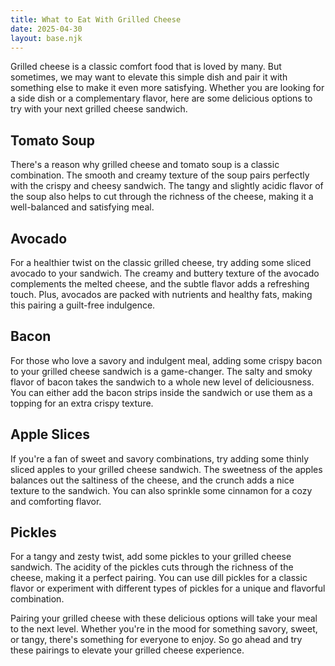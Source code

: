 ```yaml
---
title: What to Eat With Grilled Cheese
date: 2025-04-30
layout: base.njk
---
```


Grilled cheese is a classic comfort food that is loved by many. But sometimes, we may want to elevate this simple dish and pair it with something else to make it even more satisfying. Whether you are looking for a side dish or a complementary flavor, here are some delicious options to try with your next grilled cheese sandwich.

## Tomato Soup
There's a reason why grilled cheese and tomato soup is a classic combination. The smooth and creamy texture of the soup pairs perfectly with the crispy and cheesy sandwich. The tangy and slightly acidic flavor of the soup also helps to cut through the richness of the cheese, making it a well-balanced and satisfying meal.

## Avocado
For a healthier twist on the classic grilled cheese, try adding some sliced avocado to your sandwich. The creamy and buttery texture of the avocado complements the melted cheese, and the subtle flavor adds a refreshing touch. Plus, avocados are packed with nutrients and healthy fats, making this pairing a guilt-free indulgence.

## Bacon
For those who love a savory and indulgent meal, adding some crispy bacon to your grilled cheese sandwich is a game-changer. The salty and smoky flavor of bacon takes the sandwich to a whole new level of deliciousness. You can either add the bacon strips inside the sandwich or use them as a topping for an extra crispy texture.

## Apple Slices
If you're a fan of sweet and savory combinations, try adding some thinly sliced apples to your grilled cheese sandwich. The sweetness of the apples balances out the saltiness of the cheese, and the crunch adds a nice texture to the sandwich. You can also sprinkle some cinnamon for a cozy and comforting flavor.

## Pickles
For a tangy and zesty twist, add some pickles to your grilled cheese sandwich. The acidity of the pickles cuts through the richness of the cheese, making it a perfect pairing. You can use dill pickles for a classic flavor or experiment with different types of pickles for a unique and flavorful combination.

Pairing your grilled cheese with these delicious options will take your meal to the next level. Whether you're in the mood for something savory, sweet, or tangy, there's something for everyone to enjoy. So go ahead and try these pairings to elevate your grilled cheese experience.